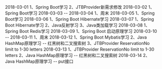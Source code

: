 2018-03-01
1、Spring Boot学习
2、JTBProvider新需求修改
2018-03-02
1、Spring Boot学习
2018-03-03 -- 2018-03-04
1、周末
2018-03-05
1、Spring Boot学习
2018-03-06
1、Spring Boot Hibernate学习
2018-03-07
1、Spring Boot Hibernate学习
2、Java反射学习
3、Java类加载学习
2018-03-08
1、Spring Boot Redis学习
2018-03-09
1、Spring Boot 启动原理学习
2018-03-10 -- 2018-03-11
1、周末
2018-03-12
1、Spring Boot Mybatis学习
2、Java HashMap原理学习 -- 红黑树和二叉搜索树
3、JTBProvider ReservationNo limit to 1-30 letters
2018-03-13
1、JTBProvider ReservationNo limit to 1-30 letters
2、Java HashMap原理学习 -- 红黑树和二叉搜索树
2018-03-14
2、Java HashMap原理学习 -- put接口